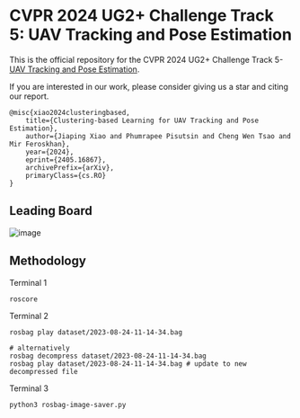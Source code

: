 # CVPR 2024 UG2+ Challenge Track 5: UAV Tracking and Pose Estimation 
This is the official repository for the CVPR 2024 UG2+ Challenge Track 5- [UAV Tracking and Pose Estimation](https://cvpr2024ug2challenge.github.io/rules24_t5.html). 

If you are interested in our work, please consider giving us a star and citing our report.
```
@misc{xiao2024clusteringbased,
    title={Clustering-based Learning for UAV Tracking and Pose Estimation},
    author={Jiaping Xiao and Phumrapee Pisutsin and Cheng Wen Tsao and Mir Feroskhan},
    year={2024},
    eprint={2405.16867},
    archivePrefix={arXiv},
    primaryClass={cs.RO}
}
```

## Leading Board 
![image](https://github.com/NTU-ICG/Drone-3D/assets/19664995/85ed5cdf-69c6-4ebf-b453-a31c248b5bc6)


## Methodology
Terminal 1
```
roscore
```
Terminal 2
```
rosbag play dataset/2023-08-24-11-14-34.bag

# alternatively
rosbag decompress dataset/2023-08-24-11-14-34.bag
rosbag play dataset/2023-08-24-11-14-34.bag # update to new decompressed file
```
Terminal 3
```
python3 rosbag-image-saver.py
```
